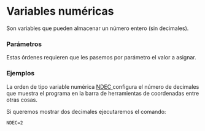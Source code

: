 # Variables numéricas

Son variables que pueden almacenar un número entero \(sin decimales\).

### Parámetros

Estas órdenes requieren que les pasemos por parámetro el valor a asignar.

### Ejemplos

La orden de tipo variable numérica [NDEC ](n/ndec.md)configura el número de decimales que muestra el programa en la barra de herramientas de coordenadas entre otras cosas.

Si queremos mostrar dos decimales ejecutaremos el comando:

```text
NDEC=2
```



